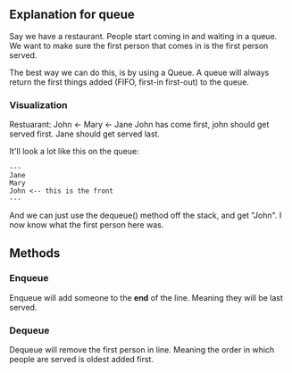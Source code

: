 ## Explanation for queue

Say we have a restaurant. People start coming in and waiting in a queue. We want to make sure the first person that comes in is the first person served.

The best way we can do this, is by using a Queue. A queue will always return the first things added (FIFO, first-in first-out) to the queue.

### Visualization

Restuarant: John <- Mary <- Jane
John has come first, john should get served first. Jane should get served last.

It'll look a lot like this on the queue:
```
---
Jane
Mary
John <-- this is the front 
---
```
And we can just use the dequeue() method off the stack, and get "John". I now know what the first person here was.

## Methods

### Enqueue
Enqueue will add someone to the **end** of the line. Meaning they will be last served.

### Dequeue
Dequeue will remove the first person in line. Meaning the order in which people are served is oldest added first.
